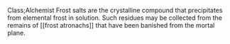Class;Alchemist
Frost salts are the crystalline compound that precipitates from elemental frost in solution. Such residues may be collected from the remains of [[frost atronachs]] that have been banished from the mortal plane.